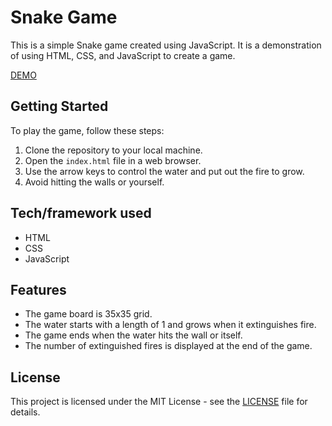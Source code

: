 # Snake Game

This is a simple Snake game created using JavaScript. It is a demonstration of using HTML, CSS, and JavaScript to create a game.

[DEMO](https://justcuz3.github.io/Snake-Game/)

## Getting Started

To play the game, follow these steps:

1. Clone the repository to your local machine.
2. Open the `index.html` file in a web browser.
3. Use the arrow keys to control the water and put out the fire to grow.
4. Avoid hitting the walls or yourself.

## Tech/framework used

- HTML
- CSS
- JavaScript

## Features

- The game board is 35x35 grid.
- The water starts with a length of 1 and grows when it extinguishes fire.
- The game ends when the water hits the wall or itself.
- The number of extinguished fires is displayed at the end of the game.

## License

This project is licensed under the MIT License - see the [LICENSE](LICENSE.md) file for details.
